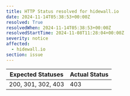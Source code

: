 ```yaml
---
title: HTTP Status resolved for hidewall.io
date: 2024-11-14T05:38:53+00:00Z
resolved: True
resolvedWhen: 2024-11-14T05:38:53+00:00Z
resolvedStartTime: 2024-11-08T11:28:04+00:00Z
severity: notice
affected:
  - hidewall.io
section: issue
---
```


| Expected Statuses | Actual Status  |
|-------------------|----------------|
| 200, 301, 302, 403 | 403 |
